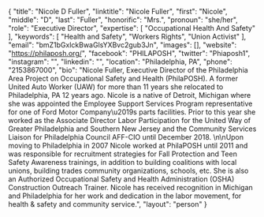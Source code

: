 {
  "title": "Nicole D Fuller",
  "linktitle": "Nicole Fuller",
  "first": "Nicole",
  "middle": "D",
  "last": "Fuller",
  "honorific": "Mrs.",
  "pronoun": "she/her",
  "role": "Executive Director",
  "expertise": [
    "Occupational Health And Safety"
  ],
  "keywords": [
    "Health and Safety",
    "Workers Rights",
    "Union Activist"
  ],
  "email": "bmZ1bGxlckBwaGlsYXBvc2gub3Jn",
  "images": [],
  "website": "https://philaposh.org/",
  "facebook": "PHILAPOSH",
  "twitter": "Phiaposh1",
  "instagram": "",
  "linkedin": "",
  "location": "Philadelphia, PA",
  "phone": "2153867000",
  "bio": "Nicole Fuller, Executive Director of the Philadelphia Area Project on Occupational Safety and Health (PhilaPOSH).  A former United Auto Worker (UAW) for more than 11 years she relocated to Philadelphia, PA 12 years ago.  Nicole is a native of Detroit, Michigan where she was appointed the Employee Support Services Program representative for one of Ford Motor Company\u2019s parts facilities. Prior to this year she worked as the Associate Director Labor Participation for the United Way of Greater Philadelphia and Southern New Jersey and the Community Services Liaison for Philadelphia Council AFF-CIO until December 2018. \n\nUpon moving to Philadelphia in 2007 Nicole worked at PhilaPOSH until 2011 and was responsible for recruitment strategies for Fall Protection and Teen Safety Awareness trainings, in addition to building coalitions with local unions, building trades community organizations, schools, etc.  She is also an Authorized Occupational Safety and Health Administration (OSHA) Construction Outreach Trainer.  Nicole has received recognition in Michigan and Philadelphia for her work and dedication in the labor movement, for health & safety and community service.",
  "layout": "person"
}